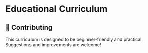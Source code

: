 # Educational Curriculum

## 🤝 Contributing

This curriculum is designed to be beginner-friendly and practical. Suggestions and improvements are welcome!